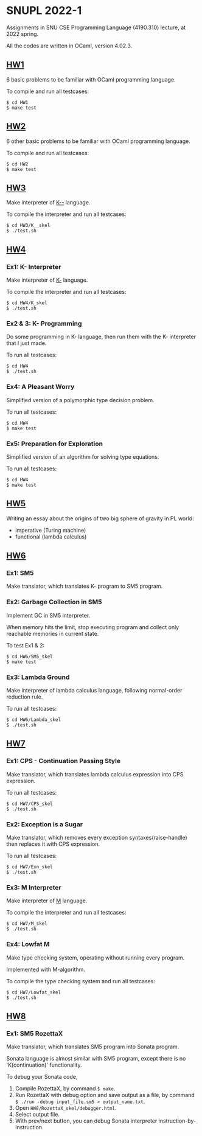 # SNUPL 2022-1

Assignments in SNU CSE Programming Language (4190.310) lecture, at 2022 spring.

All the codes are written in OCaml, version 4.02.3.

## [HW1]()
6 basic problems to be familiar with OCaml programming language.

To compile and run all testcases:

```
$ cd HW1
$ make test
```

## [HW2]()
6 other basic problems to be familiar with OCaml programming language.

To compile and run all testcases:

```
$ cd HW2
$ make test
```

## [HW3]()
Make interpreter of [K--]() language.

To compile the interpreter and run all testcases:

```
$ cd HW3/K__skel
$ ./test.sh
```

## [HW4]()
### Ex1: K- Interpreter
Make interpreter of [K-]() language.

To compile the interpreter and run all testcases:

```
$ cd HW4/K_skel
$ ./test.sh
```

### Ex2 & 3: K- Programming
Do some programming in K- language, then run them with the K- interpreter that I just made.

To run all testcases:
```
$ cd HW4
$ ./test.sh
```

### Ex4: A Pleasant Worry
Simplified version of a polymorphic type decision problem.

To run all testcases:

```
$ cd HW4
$ make test
```

### Ex5: Preparation for Exploration
Simplified version of an algorithm for solving type equations.

To run all testcases:

```
$ cd HW4
$ make test
```

## [HW5]()
Writing an essay about the origins of two big sphere of gravity in PL world: 
- imperative (Turing machine)
- functional (lambda calculus)

## [HW6]()
### Ex1: SM5
Make translator, which translates K- program to SM5 program.

### Ex2: Garbage Collection in SM5
Implement GC in SM5 interpreter.

When memory hits the limit, stop executing program and collect only reachable memories in current state.

To test Ex1 & 2:
```
$ cd HW6/SM5_skel
$ make test
```

### Ex3: Lambda Ground
Make interpreter of lambda calculus language, following normal-order reduction rule.

To run all testcases:
```
$ cd HW6/Lambda_skel
$ ./test.sh
```

## [HW7]()
### Ex1: CPS - Continuation Passing Style
Make translator, which translates lambda calculus expression into CPS expression.

To run all testcases:
```
$ cd HW7/CPS_skel
$ ./test.sh
```

### Ex2: Exception is a Sugar
Make translator, which removes every exception syntaxes(raise-handle) then replaces it with CPS expression.

To run all testcases:
```
$ cd HW7/Exn_skel
$ ./test.sh
```

### Ex3: M Interpreter
Make interpreter of [M]() language.

To compile the interpreter and run all testcases:

```
$ cd HW7/M_skel
$ ./test.sh
```

### Ex4: Lowfat M
Make type checking system, operating without running every program.

Implemented with M-algorithm.

To compile the type checking system and run all testcases:

```
$ cd HW7/Lowfat_skel
$ ./test.sh
```

## [HW8]()
### Ex1: SM5 RozettaX
Make translator, which translates SM5 program into Sonata program.

Sonata language is almost similar with SM5 program, except there is no 'K(continuation)' functionality.

To debug your Sonata code,
1. Compile RozettaX, by command `$ make`.
2. Run RozettaX with debug option and save output as a file, by command `$ ./run -debug input_file.sm5 > output_name.txt`.
3. Open `HW8/RozettaX_skel/debugger.html`.
4. Select output file.
5. With prev/next button, you can debug Sonata interpreter instruction-by-instruction.